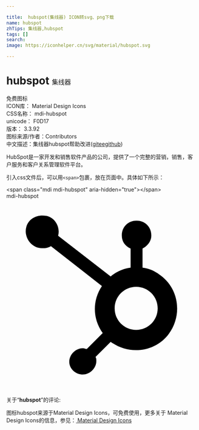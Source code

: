 ```yaml
---

title:  hubspot(集线器) ICON转svg、png下载
name: hubspot
zhTips: 集线器,hubspot
tags: []
search: 
image: https://iconhelper.cn/svg/material/hubspot.svg

---
```


# hubspot  <small style="font-size: 60%;font-weight: 100">集线器</small>


<div class="detail-page">
<p>
<span><span class="badge-success badge">免费图标</span> </span>
<br/>
<span>
ICON库：
<span class="badge-secondary badge">Material Design Icons</span> 
</span>
<br/>
<span>
CSS名称：
<span class="badge-secondary badge">mdi-hubspot</span> 
</span>
<br/>
<span>
unicode：
<span class="badge-secondary badge">F0D17</span> 
<copy-btn content='F0D17' btn-title=""></copy-btn>
<copy-btn :content='String.fromCodePoint(parseInt("F0D17", 16))' btn-title="复制U"></copy-btn>
</span>
<br/>
<span>
版本：
<span class="badge-secondary badge">3.3.92</span> 
</span>
<br/>
<span>图标来源/作者：<span class="badge-light badge">Contributors</span></span> 
<br/>
<span class="zh-detail">中文描述：<span class="badge-primary badge">集线器</span><span class="badge-primary badge">hubspot</span><span class="help-link"><span>帮助改进</span>(<a href="https://gitee.com/liuwave/icon-helper/edit/master/json/material/hubspot.json" target="_blank" rel="noopener noreferrer">gitee</a><a href="https://github.com/liuwave/icon-helper/edit/master/json/material/hubspot.json" target="_blank" rel="noopener noreferrer">github</a></span>)</span><br/>
</p>
</div><div class="description description alert alert-light">HubSpot是一家开发和销售软件产品的公司，提供了一个完整的营销，销售，客户服务和客户关系管理软件平台。</div>
<div class="alert alert-dark">
  <i class="mdi mdi-hubspot mdi-48px"></i>
  <i class="mdi mdi-hubspot mdi-36px"></i>
  <i class="mdi mdi-hubspot mdi-24px"></i>
  <i class="mdi mdi-hubspot mdi-18px"></i>
</div>
<div>
  <p>引入css文件后，可以用<code>&lt;span&gt;</code>包裹，放在页面中。具体如下所示：    
  </p>
  <div class="alert alert-primary" style="font-size: 14px">
    &lt;span class="mdi mdi-hubspot" aria-hidden="true"&gt;&lt;/span&gt;
    <copy-btn content='<span class="mdi mdi-hubspot" aria-hidden="true"></span>'></copy-btn>
  </div>
  <div class="alert alert-secondary">
    <i class="mdi mdi-hubspot"
    style="font-size: 24px"
    aria-hidden="true"></i> mdi-hubspot
    <copy-btn content="mdi-hubspot" btn-title="复制图标名称"></copy-btn>
  </div>
</div>
<div id="svg" class="svg-wrap">
<svg xmlns="http://www.w3.org/2000/svg" viewBox="0 0 24 24"><path d="M17.1,8.6V6.2C17.7,5.9 18.2,5.3 18.2,4.6V4.5C18.2,3.5 17.4,2.7 16.4,2.7H16.3C15.3,2.7 14.5,3.5 14.5,4.5V4.6C14.5,5.3 14.9,5.9 15.6,6.2V8.6C14.7,8.7 13.8,9.1 13.1,9.7L6.5,4.6C6.8,3.5 6.1,2.3 5,2.1C3.9,1.9 2.8,2.4 2.5,3.5C2.2,4.6 2.9,5.8 4,6.1C4.5,6.2 5.1,6.2 5.6,5.9L12,10.9C10.8,12.7 10.8,15 12.1,16.8L10.1,18.8C9.9,18.8 9.8,18.7 9.6,18.7C8.7,18.7 7.9,19.5 7.9,20.4C7.9,21.3 8.7,22 9.6,22C10.5,22 11.3,21.2 11.3,20.3V20.3C11.3,20.1 11.3,20 11.2,19.8L13.1,17.9C15.4,19.6 18.7,19.2 20.4,16.9C22.1,14.6 21.7,11.3 19.4,9.6C18.8,9.1 18,8.7 17.1,8.6M16.3,16.4C14.8,16.4 13.6,15.2 13.6,13.7C13.6,12.2 14.8,11 16.3,11C17.8,11 19,12.2 19,13.7C19,15.2 17.8,16.4 16.3,16.4" /></svg>
</div>
<detail full-name='mdi-hubspot'></detail>
<div class="icon-detail__container">
<p>关于“<b>hubspot</b>”的评论:</p>
</div>
<Vssue title="关于“hubspot”的评论" />    
<div><p>图标hubspot来源于Material Design Icons，可免费使用，更多关于 Material Design Icons的信息，参见：<a target="_blank" href="https://iconhelper.cn/material.html"> Material Design Icons</a>
</p></div>
